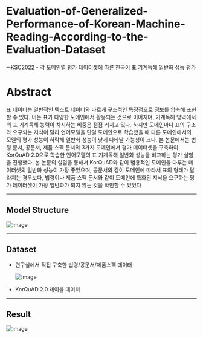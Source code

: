 # Evaluation-of-Generalized-Performance-of-Korean-Machine-Reading-According-to-the-Evaluation-Dataset
✏KSC2022 - 각 도메인별 평가 데이터셋에 따른 한국어 표 기계독해 일반화 성능 평가

# Abstract
표 데이터는 일반적인 텍스트 데이터와 다르게 구조적인 특장점으로 정보를 압축해 표현할 수 있다. 이는 표가 다양한 도메인에서 활용되는 것으로 이어지며, 기계독해 영역에서의 표 기계독해 능력이 차지하는 비중은 점점 커지고 있다. 하지만 도메인마다 표의 구조와 요구되는 지식이 달라 언어모델을 단일 도메인으로 학습했을 때 다른 도메인에서의 모델의 평가 성능이 하락해 일반화 성능이 낮게 나타날 가능성이 크다. 본 논문에서는 법령 문서, 공문서, 제품 스펙 문서의 3가지 도메인에서 평가 데이터셋을 구축하여 KorQuAD 2.0으로 학습한 언어모델의 표 기계독해 일반화 성능을 비교하는 평가 실험을 진행했다. 본 논문의 실험을 통해서 KorQuAD와 같이 범용적인 도메인을 다루는 데이터셋의 일반화 성능이 가장 좋았으며, 공문서와 같이 도메인에 따라서 표의 형태가 달라지는 경우보다, 법령이나 제품 스펙 문서와 같이 도메인에 특화된 지식을 요구하는 평가 데이터셋이 가장 일반화가 되지 않는 것을 확인할 수 있었다

---
## Model Structure
![image](https://github.com/HyeLynnKIM/Evaluation-of-Generalized-Performance-of-Korean-Machine-Reading-According-to-the-Evaluation-Dataset/assets/64192139/9499c570-d11c-485f-a3c1-79df9ca54267)

---
## Dataset
- 연구실에서 직접 구축한 법령/공문서/제품스펙 데이터

  ![image](https://github.com/HyeLynnKIM/Evaluation-of-Generalized-Performance-of-Korean-Machine-Reading-According-to-the-Evaluation-Dataset/assets/64192139/6003611f-661c-4471-8d4c-ac44810919d8)

- KorQuAD 2.0 테이블 데이터

---
## Result
![image](https://github.com/HyeLynnKIM/Evaluation-of-Generalized-Performance-of-Korean-Machine-Reading-According-to-the-Evaluation-Dataset/assets/64192139/ad11ae41-0562-4c05-a251-f199d7a0a9db)
